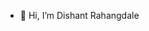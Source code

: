 - 👋 Hi, I’m Dishant Rahangdale





<!---
dishantrahangdale/dishantrahangdale is a ✨ special ✨ repository because its `README.md` (this file) appears on your GitHub profile.
You can click the Preview link to take a look at your changes.
--->

